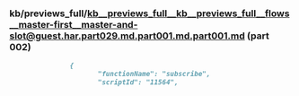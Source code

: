 ### kb/previews_full/kb__previews_full__kb__previews_full__flows__master-first__master-and-slot@guest.har.part029.md.part001.md.part001.md (part 002)

```md
               {
                      "functionName": "subscribe",
                      "scriptId": "11564",
                
```

```
